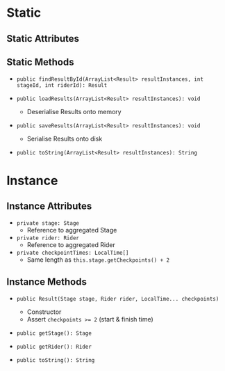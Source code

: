 # Static
## Static Attributes
## Static Methods
- `public findResultById(ArrayList<Result> resultInstances, int stageId, int riderId): Result`

- `public loadResults(ArrayList<Result> resultInstances): void`
	- Deserialise Results onto memory
- `public saveResults(ArrayList<Result> resultInstances): void`
	- Serialise Results onto disk

- `public toString(ArrayList<Result> resultInstances): String`
# Instance
## Instance Attributes
- `private stage: Stage`
	- Reference to aggregated Stage
- `private rider: Rider`
	- Reference to aggregated Rider
- `private checkpointTimes: LocalTime[]`
	- Same length as `this.stage.getCheckpoints() + 2`
## Instance Methods
- `public Result(Stage stage, Rider rider, LocalTime... checkpoints)`
	- Constructor
	- Assert `checkpoints >= 2` (start & finish time)

- `public getStage(): Stage`
- `public getRider(): Rider`

- `public toString(): String`